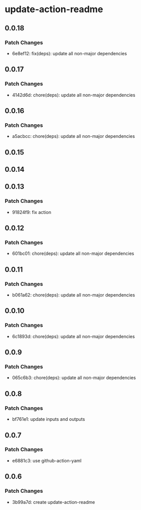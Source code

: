 # update-action-readme

## 0.0.18

### Patch Changes

- 6e8ef12: fix(deps): update all non-major dependencies

## 0.0.17

### Patch Changes

- 4142d6d: chore(deps): update all non-major dependencies

## 0.0.16

### Patch Changes

- a5acbcc: chore(deps): update all non-major dependencies

## 0.0.15

## 0.0.14

## 0.0.13

### Patch Changes

- 91824f9: fix action

## 0.0.12

### Patch Changes

- 601bc01: chore(deps): update all non-major dependencies

## 0.0.11

### Patch Changes

- b061a62: chore(deps): update all non-major dependencies

## 0.0.10

### Patch Changes

- 6c1893d: chore(deps): update all non-major dependencies

## 0.0.9

### Patch Changes

- 065c6b3: chore(deps): update all non-major dependencies

## 0.0.8

### Patch Changes

- bf761e1: update inputs and outputs

## 0.0.7

### Patch Changes

- e6881c3: use github-action-yaml

## 0.0.6

### Patch Changes

- 3b99a7d: create update-action-readme
